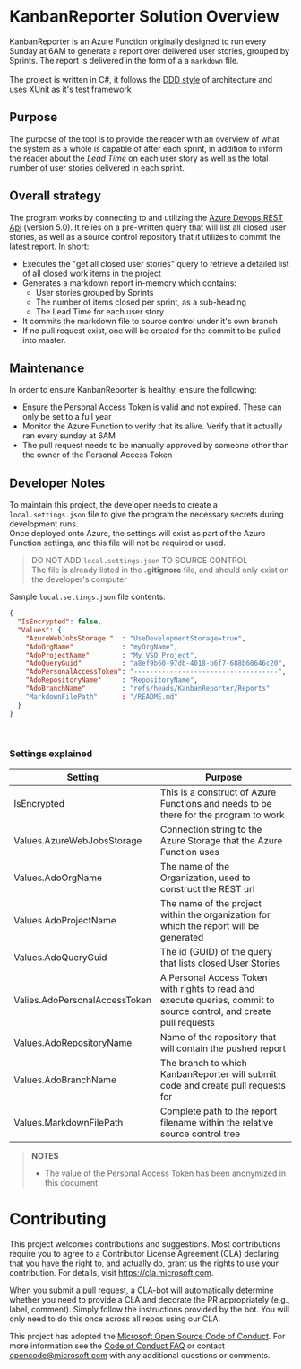 # KanbanReporter Solution Overview

KanbanReporter is an Azure Function originally designed to run every Sunday at 6AM to generate a report over delivered user stories, grouped by Sprints. The report is delivered in the form of a a `markdown` file. <br />
<br />
The project is written in C#, it follows the [DDD style](https://airbrake.io/blog/software-design/domain-driven-design) of architecture and uses [XUnit](https://xunit.github.io/) as it's test framework

## Purpose
The purpose of the tool is to provide the reader with an overview of what the system as a whole is capable of after each sprint, in addition to inform the reader about the *Lead Time* on each user story as well as the total number of user stories delivered in each sprint.

## Overall strategy
The program works by connecting to and utilizing the [Azure Devops REST Api](https://docs.microsoft.com/en-us/rest/api/azure/devops/?view=azure-devops-rest-5.0) (version 5.0). It relies on a pre-written query that will list all closed user stories, as well as a source control repository that it utilizes to commit the latest report. In short: 
- Executes the "get all closed user stories" query to retrieve a detailed list of all closed work items in the project
- Generates a markdown report in-memory which contains:
  - User stories grouped by Sprints
  - The number of items closed per sprint, as a sub-heading
  - The Lead Time for each user story 
- It commits the markdown file to source control under it's own branch
- If no pull request exist, one will be created for the commit to be pulled into master. 


## Maintenance
In order to ensure KanbanReporter is healthy, ensure the following: 

- Ensure the Personal Access Token is valid and not expired. These can only be set to a full year
- Monitor the Azure Function to verify that its alive. Verify that it actually ran every sunday at 6AM
- The pull request needs to be manually approved by someone other than the owner of the Personal Access Token

## Developer Notes
To maintain this project, the developer needs to create a `local.settings.json` file to give the program the necessary secrets during development runs.<br />
Once deployed onto Azure, the settings will exist as part of the Azure Function settings, and this file will not be required or used. 

> DO NOT ADD `local.settings.json` TO SOURCE CONTROL <br />
> The file is already listed in the **.gitignore** file, and should only exist on the developer's computer 

Sample `local.settings.json` file contents:
```json
{
  "IsEncrypted": false,
  "Values": {
    "AzureWebJobsStorage "  : "UseDevelopmentStorage=true",
    "AdoOrgName"            : "myOrgName",
    "AdoProjectName"        : "My VSO Project",
    "AdoQueryGuid"          : "a8ef9b60-97db-4018-b6f7-688b60646c20",
    "AdoPersonalAccessToken": "------------------------------------",
    "AdoRepositoryName"     : "RepositoryName",
    "AdoBranchName"         : "refs/heads/KanbanReporter/Reports"
    "MarkdownFilePath"      : "/README.md"
  }
}
```
<br />

### Settings explained

| Setting | Purpose | 
| ------- | ------- |
| IsEncrypted | This is a construct of Azure Functions and needs to be there for the program to work |
| Values.AzureWebJobsStorage | Connection string to the Azure Storage that the Azure Function uses | 
| Values.AdoOrgName | The name of the Organization, used to construct the REST url | 
| Values.AdoProjectName | The name of the project within the organization for which the report will be generated | 
| Values.AdoQueryGuid | The id (GUID) of the query that lists closed User Stories | 
| Valies.AdoPersonalAccessToken | A Personal Access Token with rights to read and execute queries, commit to source control, and create pull requests | 
| Values.AdoRepositoryName | Name of the repository that will contain the pushed report | 
| Values.AdoBranchName | The branch to which KanbanReporter will submit code and create pull requests for |
| Values.MarkdownFilePath | Complete path to the report filename within the relative source control tree | 

> **NOTES** <br />
> - The value of the Personal Access Token has been anonymized in this document <br />


# Contributing

This project welcomes contributions and suggestions.  Most contributions require you to agree to a
Contributor License Agreement (CLA) declaring that you have the right to, and actually do, grant us
the rights to use your contribution. For details, visit https://cla.microsoft.com.

When you submit a pull request, a CLA-bot will automatically determine whether you need to provide
a CLA and decorate the PR appropriately (e.g., label, comment). Simply follow the instructions
provided by the bot. You will only need to do this once across all repos using our CLA.

This project has adopted the [Microsoft Open Source Code of Conduct](https://opensource.microsoft.com/codeofconduct/).
For more information see the [Code of Conduct FAQ](https://opensource.microsoft.com/codeofconduct/faq/) or
contact [opencode@microsoft.com](mailto:opencode@microsoft.com) with any additional questions or comments.